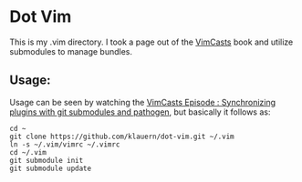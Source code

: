 Dot Vim
=======

This is my .vim directory.  I took a page out of the [VimCasts][1] book and utilize submodules to manage bundles.  

Usage:
------

Usage can be seen by watching the [VimCasts Episode : Synchronizing plugins with git submodules and pathogen][2], but basically it follows as:

    cd ~
    git clone https://github.com/klauern/dot-vim.git ~/.vim
    ln -s ~/.vim/vimrc ~/.vimrc
    cd ~/.vim
    git submodule init
    git submodule update

[1]: http://www.vimcasts.org/
[2]: http://vimcasts.org/episodes/synchronizing-plugins-with-git-submodules-and-pathogen/
